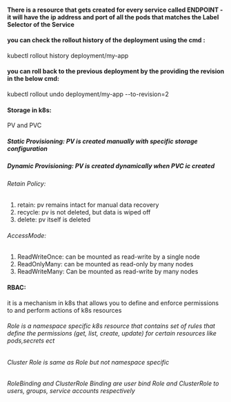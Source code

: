 #### There is a resource that gets created for every service called  ENDPOINT - it will have the ip address and port of all the pods that matches the Label Selector of the Service

#### you can check the rollout history of the deployment using the cmd :
  kubectl rollout history deployment/my-app

#### you can roll back to the previous deployment by the providing the revision in the below cmd:
  kubectl rollout undo deployment/my-app --to-revision=2 


#### Storage in k8s:
  PV and PVC 
  ##### Static Provisioning: PV is created manually with specific storage configuration
  ##### Dynamic Provisioning: PV is created dynamically when PVC ic created

  ###### Retain Policy:
  1. retain: pv remains intact for manual data recovery
  2. recycle: pv is not deleted, but data is wiped off
  3. delete: pv itself is deleted

  ###### AccessMode:
  1. ReadWriteOnce: can be mounted as read-write by a single node
  2. ReadOnlyMany: can be mounted as read-only by many nodes
  3. ReadWriteMany: Can be mounted as read-write by many nodes

#### RBAC:
  it is a mechanism in k8s that allows you to define and enforce permissions to and perform actions of k8s resources
  ###### Role is a namespace specific k8s resource that contains set of rules that define the permissions (get, list, create, update) for certain resources like pods,secrets ect
  ###### Cluster Role is same as Role but not namespace specific

  ###### RoleBinding and ClusterRole Binding are user bind Role and ClusterRole to users, groups, service accounts respectively
